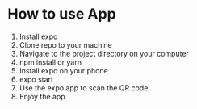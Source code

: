 # How to use App

1. Install expo
2. Clone repo to your machine
3. Navigate to the project directory on your computer
4. npm install or yarn
5. Install expo on your phone
6. expo start
7. Use the expo app to scan the QR code
8. Enjoy the app
